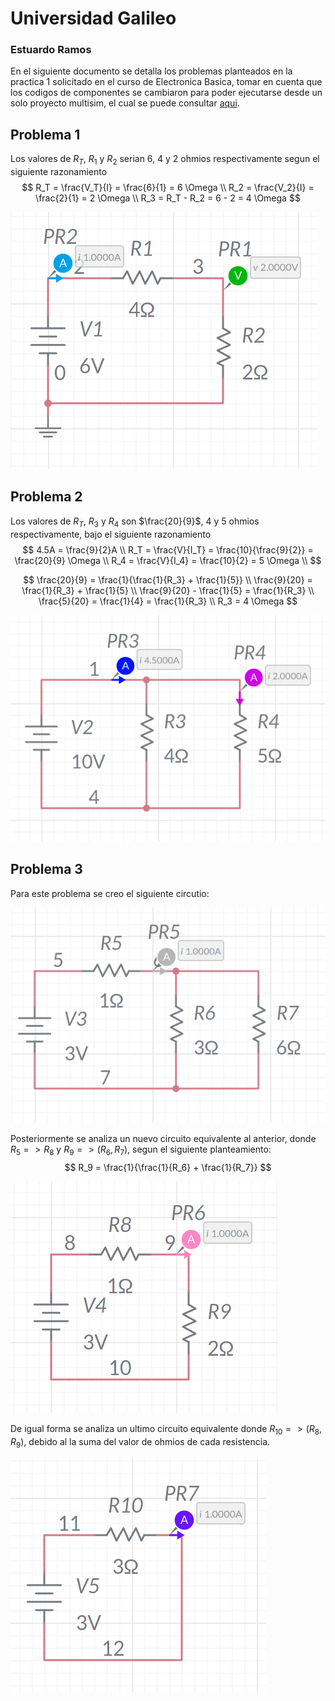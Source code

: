 
# Universidad Galileo
### Estuardo Ramos 

En el siguiente documento se detalla los problemas planteados en la practica 1 solicitado en el curso de Electronica Basica, tomar en cuenta que los codigos de componentes se cambiaron para poder ejecutarse desde un solo proyecto multisim, el cual se puede consultar [aqui](https://www.multisim.com/content/YKZtSwFv4Kcqyaz5yAX7S2/elec-practica1/open/).

## Problema 1
Los valores de $R_T$, $R_1$ y $R_2$ serian 6, 4 y 2 ohmios respectivamente segun el siguiente razonamiento
$$
R_T = \frac{V_T}{I} = \frac{6}{1} = 6 \Omega \\
R_2 = \frac{V_2}{I} = \frac{2}{1} = 2 \Omega \\
R_3 = R_T - R_2 = 6 - 2 = 4 \Omega
$$


![imagen.problema1](resources/problema1.png)

## Problema 2
Los valores de $R_T$, $R_3$ y $R_4$ son $\frac{20}{9}$, 4 y 5 ohmios respectivamente, bajo el siguiente razonamiento
$$
4.5A = \frac{9}{2}A \\
R_T = \frac{V}{I_T} = \frac{10}{\frac{9}{2}} = \frac{20}{9} \Omega \\
R_4 = \frac{V}{I_4} = \frac{10}{2} = 5 \Omega \\
$$

$$
\frac{20}{9} = \frac{1}{\frac{1}{R_3} + \frac{1}{5}} \\
\frac{9}{20} = \frac{1}{R_3} + \frac{1}{5} \\
\frac{9}{20} - \frac{1}{5} = \frac{1}{R_3} \\
\frac{5}{20} = \frac{1}{4} = \frac{1}{R_3} \\
R_3 = 4 \Omega
$$



![imagen.problema2](resources/problema2.png)

## Problema 3
Para este problema se creo el siguiente circutio:

![imagen.problema3-1](resources/problema3-1.png)

Posteriormente se analiza un nuevo circuito equivalente al anterior, donde $R_5 => R_8$ y $R_9 => (R_6,R_7)$, segun el siguiente planteamiento:
$$
R_9 = \frac{1}{\frac{1}{R_6} + \frac{1}{R_7}}
$$


![imagen.problema3-2](resources/problema3-2.png)

De igual forma se analiza un ultimo circuito equivalente donde $R_{10} => (R_8,R_9)$, debido al la suma del valor de ohmios de cada resistencia.

![imagen.problema3-3](resources/problema3-3.png)
